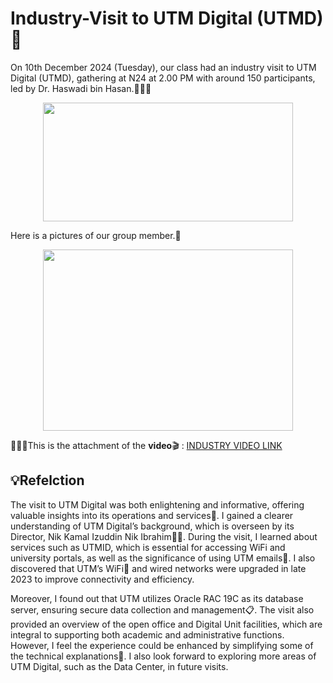 # Industry-Visit to UTM Digital (UTMD)🧩
On 10th December 2024 (Tuesday), our class had an industry visit to UTM Digital (UTMD), gathering at N24 at 2.00 PM with around 150 participants, led by Dr. Haswadi bin Hasan.👨🏻‍🏫
<p align="center">
  <img src = "https://github.com/user-attachments/assets/6817673b-863b-4c71-a113-a71696556363" width="400" height="190"/>
</p>

Here is a pictures of our group member.📸
<p align="center">
  <img src = "https://github.com/user-attachments/assets/abb133ac-6982-4c8a-937c-6000202a9d18"width="400" height="290"/>
</p>

💁🏻‍♀️This is the attachment of the **video**🎬 : [INDUSTRY VIDEO LINK](https://drive.google.com/file/d/1ZR4roVGvSWbQHg-RWyiHmBj-mnfFHNX_/view?usp=sharing)

<h2>💡Refelction</h2>
  
The visit to UTM Digital was both enlightening and informative, offering valuable insights into its operations and services🧩. I gained a clearer understanding of UTM Digital’s background, which is overseen by its Director, Nik Kamal Izuddin Nik Ibrahim👨🏻. During the visit, I learned about services such as UTMID, which is essential for accessing WiFi and university portals, as well as the significance of using UTM emails📩. I also discovered that UTM’s WiFi📡 and wired networks were upgraded in late 2023 to improve connectivity and efficiency.

Moreover, I found out that UTM utilizes Oracle RAC 19C as its database server, ensuring secure data collection and management📋. The visit also provided an overview of the open office and Digital Unit facilities, which are integral to supporting both academic and administrative functions. However, I feel the experience could be enhanced by simplifying some of the technical explanations📎. I also look forward to exploring more areas of UTM Digital, such as the Data Center, in future visits.
